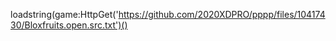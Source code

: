 loadstring(game:HttpGet('https://github.com/2020XDPRO/pppp/files/10417430/Bloxfruits.open.src.txt')()
